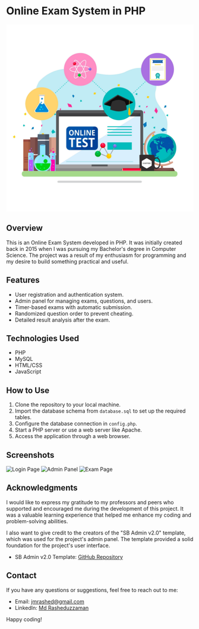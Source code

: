 # Online Exam System in PHP

<img src="image/banner.jpg">

## Overview
This is an Online Exam System developed in PHP. It was initially created back in 2015 when I was pursuing my Bachelor's degree in Computer Science. The project was a result of my enthusiasm for programming and my desire to build something practical and useful.

## Features
- User registration and authentication system.
- Admin panel for managing exams, questions, and users.
- Timer-based exams with automatic submission.
- Randomized question order to prevent cheating.
- Detailed result analysis after the exam.

## Technologies Used
- PHP
- MySQL
- HTML/CSS
- JavaScript

## How to Use
1. Clone the repository to your local machine.
2. Import the database schema from `database.sql` to set up the required tables.
3. Configure the database connection in `config.php`.
4. Start a PHP server or use a web server like Apache.
5. Access the application through a web browser.

## Screenshots
![Login Page](screenshots/login.png)
![Admin Panel](screenshots/admin.png)
![Exam Page](screenshots/exam.png)

## Acknowledgments
I would like to express my gratitude to my professors and peers who supported and encouraged me during the development of this project. It was a valuable learning experience that helped me enhance my coding and problem-solving abilities.

I also want to give credit to the creators of the "SB Admin v2.0" template, which was used for the project's admin panel. The template provided a solid foundation for the project's user interface.

- SB Admin v2.0 Template: [GitHub Repository](https://github.com/startbootstrap/startbootstrap-sb-admin-2)


## Contact
If you have any questions or suggestions, feel free to reach out to me:
- Email: [jmrashed@gmail.com](mailto:jmrashed@gmail.com)
- LinkedIn: [Md Rasheduzzaman](https://www.linkedin.com/in/md-rasheduzzaman/)

Happy coding!
